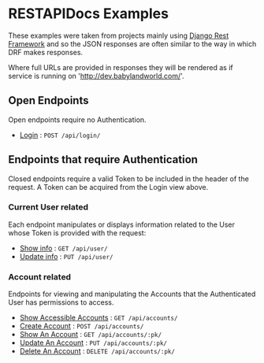 # RESTAPIDocs Examples

These examples were taken from projects mainly using [Django Rest
Framework](https://github.com/tomchristie/django-rest-framework) and so the
JSON responses are often similar to the way in which DRF makes responses.

Where full URLs are provided in responses they will be rendered as if service
is running on 'http://dev.babylandworld.com/'.

## Open Endpoints

Open endpoints require no Authentication.

- [Login](login.md) : `POST /api/login/`

## Endpoints that require Authentication

Closed endpoints require a valid Token to be included in the header of the
request. A Token can be acquired from the Login view above.

### Current User related

Each endpoint manipulates or displays information related to the User whose
Token is provided with the request:

- [Show info](user/get.md) : `GET /api/user/`
- [Update info](user/put.md) : `PUT /api/user/`

### Account related

Endpoints for viewing and manipulating the Accounts that the Authenticated User
has permissions to access.

- [Show Accessible Accounts](accounts/get.md) : `GET /api/accounts/`
- [Create Account](accounts/post.md) : `POST /api/accounts/`
- [Show An Account](accounts/pk/get.md) : `GET /api/accounts/:pk/`
- [Update An Account](accounts/pk/put.md) : `PUT /api/accounts/:pk/`
- [Delete An Account](accounts/pk/delete.md) : `DELETE /api/accounts/:pk/`
